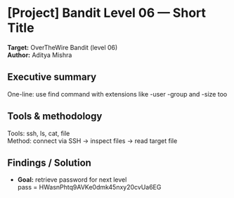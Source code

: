 # [Project] Bandit Level 06 — Short Title
**Target:** OverTheWire Bandit (level 06)  
**Author:** Aditya Mishra

## Executive summary
One-line: use find command with extensions like -user -group and -size too

## Tools & methodology
Tools: ssh, ls, cat, file  
Method: connect via SSH → inspect files → read target file

## Findings / Solution
- **Goal:** retrieve password for next level  
 pass = HWasnPhtq9AVKe0dmk45nxy20cvUa6EG